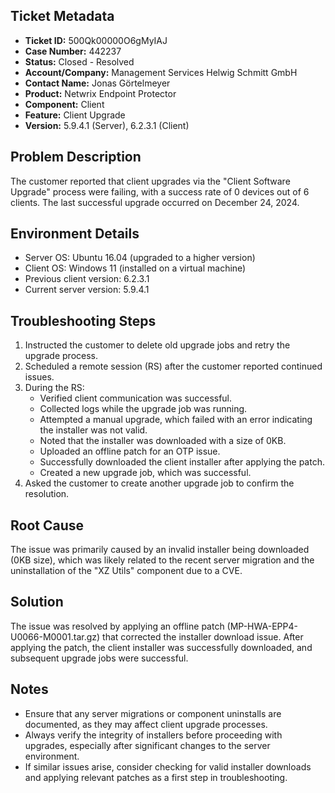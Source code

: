 ## Ticket Metadata
- **Ticket ID:** 500Qk00000O6gMyIAJ
- **Case Number:** 442237
- **Status:** Closed - Resolved
- **Account/Company:** Management Services Helwig Schmitt GmbH
- **Contact Name:** Jonas Görtelmeyer
- **Product:** Netwrix Endpoint Protector
- **Component:** Client
- **Feature:** Client Upgrade
- **Version:** 5.9.4.1 (Server), 6.2.3.1 (Client)

## Problem Description
The customer reported that client upgrades via the "Client Software Upgrade" process were failing, with a success rate of 0 devices out of 6 clients. The last successful upgrade occurred on December 24, 2024.

## Environment Details
- Server OS: Ubuntu 16.04 (upgraded to a higher version)
- Client OS: Windows 11 (installed on a virtual machine)
- Previous client version: 6.2.3.1
- Current server version: 5.9.4.1

## Troubleshooting Steps
1. Instructed the customer to delete old upgrade jobs and retry the upgrade process.
2. Scheduled a remote session (RS) after the customer reported continued issues.
3. During the RS:
   - Verified client communication was successful.
   - Collected logs while the upgrade job was running.
   - Attempted a manual upgrade, which failed with an error indicating the installer was not valid.
   - Noted that the installer was downloaded with a size of 0KB.
   - Uploaded an offline patch for an OTP issue.
   - Successfully downloaded the client installer after applying the patch.
   - Created a new upgrade job, which was successful.
4. Asked the customer to create another upgrade job to confirm the resolution.

## Root Cause
The issue was primarily caused by an invalid installer being downloaded (0KB size), which was likely related to the recent server migration and the uninstallation of the "XZ Utils" component due to a CVE.

## Solution
The issue was resolved by applying an offline patch (MP-HWA-EPP4-U0066-M0001.tar.gz) that corrected the installer download issue. After applying the patch, the client installer was successfully downloaded, and subsequent upgrade jobs were successful.

## Notes
- Ensure that any server migrations or component uninstalls are documented, as they may affect client upgrade processes.
- Always verify the integrity of installers before proceeding with upgrades, especially after significant changes to the server environment.
- If similar issues arise, consider checking for valid installer downloads and applying relevant patches as a first step in troubleshooting.
